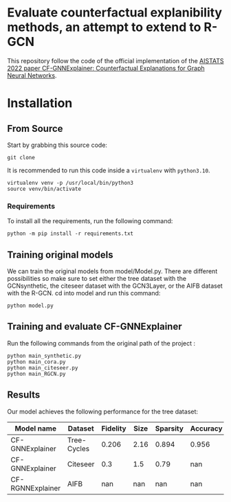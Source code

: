 # Evaluate counterfactual explanibility methods, an attempt to extend to R-GCN

This repository follow the code of the official implementation of the [AISTATS 2022 paper CF-GNNExplainer: Counterfactual Explanations for Graph Neural Networks](https://arxiv.org/abs/2102.03322). 

# Installation

## From Source

Start by grabbing this source code:

```
git clone 
```

It is recommended to run this code inside a `virtualenv` with `python3.10`.

```
virtualenv venv -p /usr/local/bin/python3
source venv/bin/activate
```

### Requirements

To install all the requirements, run the following command:

```
python -m pip install -r requirements.txt
```

## Training original models

We can train the original models from model/Model.py. There are different possibilities so make sure to set either the tree dataset with the GCNsynthetic, the citeseer dataset with the GCN3Layer, or the AIFB dataset with the R-GCN. cd into model and run this command:

```train
python model.py
```

## Training and evaluate CF-GNNExplainer
Run the following commands from the original path of the project :

```train
python main_synthetic.py 
python main_cora.py 
python main_citeseer.py 
python main_RGCN.py 
```

## Results

Our model achieves the following performance for the tree dataset:

| Model name         | Dataset        | Fidelity       |  Size |    Sparsity   | Accuracy    |
| ------------------ |---------------- | -------------- | -------------- | -------------- |   -------------- |
| CF-GNNExplainer   |     Tree-Cycles  |      0.206       |      2.16           |       0.894        |      0.956       |
| CF-GNNExplainer   |     Citeseer  |      0.3       |      1.5           |       0.79        |      nan       |
| CF-RGNNExplainer   |     AIFB  |      nan       |      nan           |       nan        |      nan       |



